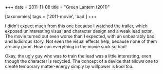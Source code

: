 +++
date = 2011-11-08
title = "Green Lantern (2011)"

[taxonomies]
tags = ['2011-movie', 'bad']
+++

I didn\'t expect much from this one because I watched the trailer, which
exposed uninteresting visual and character design and a weak lead actor.
The movie turned out even worse than I expected, with an unbearably bad
and ludicrous story. Not even the visual effects help, because none of
them are any good. How can everything in the movie suck so bad!

Okay, the ugly guy who was to train the lead was a little interesting,
even though the character is recycled. The concept of a device that
allows one to create temporary matter-energy simply by willpower is kool
too.
